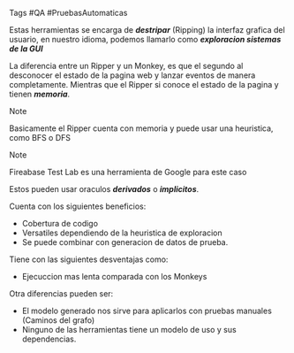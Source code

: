 Tags #QA #PruebasAutomaticas

Estas herramientas se encarga de ***destripar*** (Ripping) la interfaz grafica del usuario, en nuestro idioma, podemos llamarlo como ***exploracion sistemas de la GUI***

La diferencia entre un Ripper y un Monkey, es que el segundo al desconocer el estado de la pagina web y lanzar eventos de manera completamente. Mientras que el Ripper si conoce el estado de la pagina y tienen ***memoria***.

>[!NOTE]
>Basicamente el Ripper cuenta con memoria y puede usar una heuristica, como BFS o DFS

>[!NOTE]
>Fireabase Test Lab es una herramienta de Google para este caso
>

Estos pueden usar oraculos ***derivados*** o ***implicitos***.

Cuenta con los siguientes beneficios:

- Cobertura de codigo
- Versatiles dependiendo de la heuristica de exploracion
- Se puede combinar con generacion de datos de prueba.

Tiene con las siguientes desventajas como:

- Ejecuccion mas lenta comparada con los Monkeys

Otra diferencias pueden ser:

-  El modelo generado nos sirve para aplicarlos con pruebas manuales (Caminos del grafo)
- Ninguno de las herramientas tiene un modelo de uso y sus dependencias.


